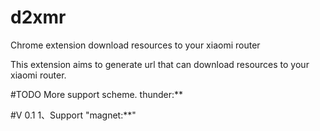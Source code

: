 # d2xmr
Chrome extension download resources to your xiaomi router

This extension aims to generate url that can download resources to your xiaomi router.

#TODO
More support scheme.
thunder:**

#V 0.1
1、Support "magnet:**" 
